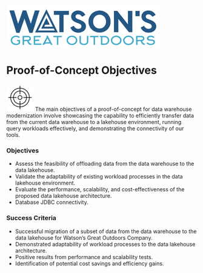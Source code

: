 ![Watsons](wxd-images/watsons-go-logo-small.png)

# Proof-of-Concept Objectives

![Watsons](wxd-images/poc-target.png)
The main objectives of a proof-of-concept for data warehouse modernization involve showcasing the capability to efficiently transfer data from the current data warehouse to a lakehouse environment, running query workloads effectively, and demonstrating the connectivity of our tools.

### Objectives
* Assess the feasibility of offloading data from the data warehouse to the data lakehouse.
* Validate the adaptability of existing workload processes in the data lakehouse environment.
* Evaluate the performance, scalability, and cost-effectiveness of the proposed data lakehouse architecture.
* Database JDBC connectivity.

### Success Criteria
* Successful migration of a subset of data from the data warehouse to the data lakehouse for Watson’s Great Outdoors Company.
* Demonstrated adaptability of workload processes to the data lakehouse architecture.
* Positive results from performance and scalability tests.
* Identification of potential cost savings and efficiency gains.